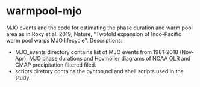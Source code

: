 # warmpool-mjo
MJO events and the code for estimating the phase duration and warm pool area as in Roxy et al. 2019, Nature, "Twofold expansion of Indo-Pacific warm pool warps MJO lifecycle".
Descriptions:
* MJO_events directory contains list of MJO events from 1981-2018 (Nov-Apr), MJO phase durations and Hovmöller diagrams of NOAA OLR and CMAP precipitation filtered filed. 
* scripts diretory contains the pyhton,ncl and shell scripts used in the study.




